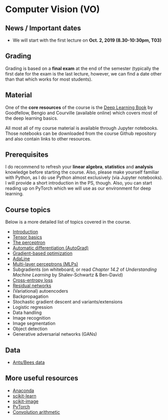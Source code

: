 # Computer Vision (VO)

## News / Important dates

- We will start with the first lecture on **Oct. 2, 2019 (8.30-10:30pm, T03)**

## Grading

Grading is based on a **final exam** at the end of the semester (typically the first date for the exam is the last lecture, however, we can find a date other than that which works for most students).

## Material

One of the **core resources** of the course is the [Deep Learning Book](http://www.deeplearningbook.org/) by Goodfellow, Bengio and
Courville (available online) which covers most of the deep learning basics.

All most all of my course material is available through Jupyter notebooks. Those notebooks can be downloaded from the course Github repository and also contain links to other resources.

## Prerequisites

I do recommend to refresh your **linear algebra**, **statistics** and
**analysis** knowledge before starting the course. Also, please make yourself
familiar with Python, as I do use Python almost exclusively (via Jupyter notebooks).
I will provide a short introduction in the PS, though. Also, you can start
reading up on PyTorch which we will use as our environment for deep learning.

## Course topics

Below is a more detailed list of topics covered in the course.

- [Introduction](../material/IntroSlides.pdf)
- [Tensor basics](../material/TensorBasics/TensorBasics.ipynb)
- [The perceptron](../material/Perceptron/Perceptron.ipynb)
- [Automatic differentiation (AutoGrad)](../material/AutoGrad/AutoGrad.ipynb)
- [Gradient-based optimization](../material/GradientBasedOptimization/GradientBasedOptimization.ipynb)
- [AdaLine](../material/AdaLine/AdaLine.ipynb)
- [Multi-layer perceptrons (MLPs)](../material/MLP/MultiLayerPerceptrons.ipynb)
- Subgradients (on whiteboard, or read *Chapter 14.2* of *Understanding Machine Learning* by Shalev-Schwartz & Ben-David)
- [Cross-entropy loss](../material/CE/CE.ipynb)
- [Residual networks](../material/ResNet_FineTune/ResNet_and_FineTuning.ipynb)
- (Variational) autoencoders
- Backpropagation
- Stochastic gradient descent and variants/extensions
- Logistic regression
- Data handling
- Image recognition
- Image segmentation
- Object detection
- Generative adversarial networks (GANs)

## Data

- [Ants/Bees data](https://drive.google.com/open?id=1izFo-gdrxvDy1klIlu-_RZn3JNTaeogg)

## More useful resources

- [Anaconda](https://www.anaconda.com/distribution/)
- [scikit-learn](http://scikit-learn.org/stable/)
- [scikit-image](http://scikit-image.org/)
- [PyTorch](http://pytorch.org/)
- [Convolution arithmetic](https://github.com/vdumoulin/conv_arithmetic)
